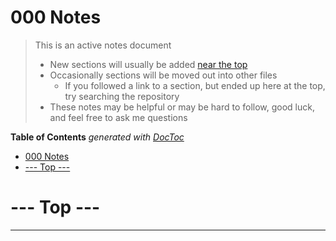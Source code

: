 000 Notes
=========
> This is an active notes document
> - New sections will usually be added [near the top](#----top----)
> - Occasionally sections will be moved out into other files
>     - If you followed a link to a section, but ended up here at the top, try searching the repository
> - These notes may be helpful or may be hard to follow, good luck, and feel free to ask me questions

<!-- START doctoc generated TOC please keep comment here to allow auto update -->
<!-- DON'T EDIT THIS SECTION, INSTEAD RE-RUN doctoc TO UPDATE -->
**Table of Contents**  *generated with [DocToc](https://github.com/thlorenz/doctoc)*

- [000 Notes](#000-notes)
- [--- Top ---](#----top----)

<!-- END doctoc generated TOC please keep comment here to allow auto update -->


# --- Top ---


---
